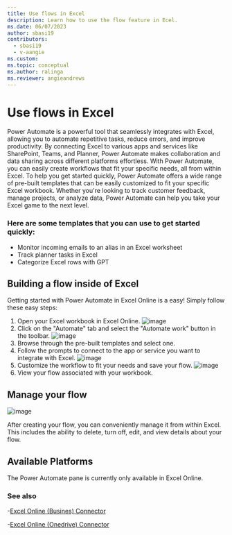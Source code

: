 ```yaml
---
title: Use flows in Excel
description: Learn how to use the flow feature in Ecel.
ms.date: 06/07/2023
author: sbasi19
contributors:
  - sbasi19
  - v-aangie
ms.custom: 
ms.topic: conceptual
ms.author: ralinga
ms.reviewer: angieandrews
---
```


# Use flows in Excel

Power Automate is a powerful tool that seamlessly integrates with Excel, allowing you to automate repetitive tasks, reduce errors, and improve productivity. By connecting Excel to various apps and services like SharePoint, Teams, and Planner, Power Automate makes collaboration and data sharing across different platforms effortless. With Power Automate, you can easily create workflows that fit your specific needs, all from within Excel. To help you get started quickly, Power Automate offers a wide range of pre-built templates that can be easily customized to fit your specific Excel workbook. Whether you're looking to track customer feedback, manage projects, or analyze data, Power Automate can help you take your Excel game to the next level. 

### Here are some templates that you can use to get started quickly:
- Monitor incoming emails to an alias in an Excel worksheet
- Track planner tasks in Excel
- Categorize Excel rows with GPT


## Building a flow inside of Excel

Getting started with Power Automate in Excel Online is a easy! Simply follow these easy steps: 


1. Open your Excel workbook in Excel Online. ![image](https://github.com/MicrosoftDocs/power-automate-docs-pr/assets/79485235/0df9cc86-c26a-4272-b505-0ad82ffcdccb)
1. Click on the "Automate" tab and select the "Automate work" button in the toolbar. ![image](https://github.com/MicrosoftDocs/power-automate-docs-pr/assets/79485235/8872ef87-5f89-45a6-8226-8cc9c1b4ce52)
1. Browse through the pre-built templates and select one.
1. Follow the prompts to connect to the app or service you want to integrate with Excel. ![image](https://github.com/MicrosoftDocs/power-automate-docs-pr/assets/79485235/124e5dcd-4215-46d0-8ff8-9004c0251020)
1. Customize the workflow to fit your needs and save your flow. ![image](https://github.com/MicrosoftDocs/power-automate-docs-pr/assets/79485235/ca0fbad7-23bf-41ab-9077-d6731076f9a9)
1. View your flow associated with your workbook.

## Manage your flow
![image](https://github.com/MicrosoftDocs/power-automate-docs-pr/assets/79485235/c92fa82b-2e4c-4255-b346-466ba7193d6e)

After creating your flow, you can conveniently manage it from within Excel. This includes the ability to delete, turn off, edit, and view details about your flow.

## Available Platforms

The Power Automate pane is currently only available in Excel Online.



### See also

-[Excel Online (Busines) Connector](https://learn.microsoft.com/en-us/connectors/excelonlinebusiness/)

-[Excel Online (Onedrive) Connector](https://learn.microsoft.com/en-us/connectors/excelonline/)
